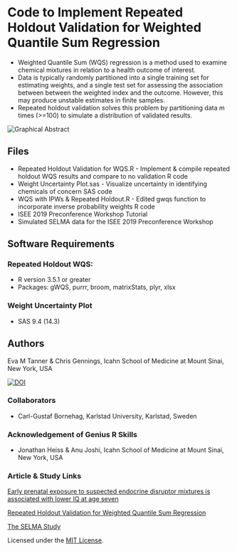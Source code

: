 # Code to Implement Repeated Holdout Validation for Weighted Quantile Sum Regression
* Weighted Quantile Sum (WQS) regression is a method used to examine chemical mixtures in relation to a health outcome of interest. 
* Data is typically randomly partitioned into a single training set for estimating weights, and a single test set for assessing the association between between the weighted index and the outcome. However, this may produce unstable estimates in finite samples.
* Repeated holdout validation solves this problem by partitioning data m times (>=100) to simulate a distribution of validated results.

![Graphical Abstract](https://ars.els-cdn.com/content/image/1-s2.0-S2215016119303103-ga1_lrg.jpg)

## Files 
* Repeated Holdout Validation for WQS.R - Implement & compile repeated holdout WQS results and compare to no validation R code
* Weight Uncertainty Plot.sas - Visualize uncertainty in identifying chemicals of concern SAS code
* WQS with IPWs & Repeated Holdout.R - Edited gwqs function to incorporate inverse probability weights R code
* ISEE 2019 Preconference Workshop Tutorial
* Simulated SELMA data for the ISEE 2019 Preconference Workshop

## Software Requirements
### Repeated Holdout WQS:
* R version 3.5.1 or greater
* Packages: gWQS, purrr, broom, matrixStats, plyr, xlsx
### Weight Uncertainty Plot
* SAS 9.4 (14.3)

## Authors
Eva M Tanner & Chris Gennings, Icahn School of Medicine at Mount Sinai, New York, USA

[![DOI](https://zenodo.org/badge/183286526.svg)](https://zenodo.org/badge/latestdoi/183286526)

### Collaborators
* Carl-Gustaf Bornehag, Karlstad University, Karlstad, Sweden

### Acknowledgement of Genius R Skills
* Jonathan Heiss & Anu Joshi, Icahn School of Medicine at Mount Sinai, New York, USA

### Article & Study Links

[Early prenatal exposure to suspected endocrine disruptor mixtures is associated with lower IQ at age seven](https://doi.org/10.1016/j.envint.2019.105185)

[Repeated Holdout Validation for Weighted Quantile Sum Regression](https://doi.org/10.1016/j.mex.2019.11.008)

[The SELMA Study](http://selmastudien.se/)

Licensed under the [MIT License](LICENSE).
